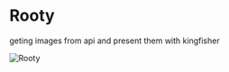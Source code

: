 # Rooty

geting images from api and present them with kingfisher

![Rooty](https://user-images.githubusercontent.com/21291866/80719988-8bcbc380-8afc-11ea-878a-28b251dcbc4f.gif)
